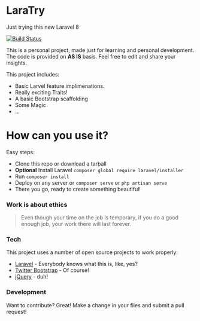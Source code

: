 # LaraTry

Just trying this new Laravel 8

[![Build Status](https://travis-ci.org/omediadon/LaraTry.svg?branch=main)](https://travis-ci.org/omediadon/TheSauce)

This is a personal project, made just for learning and personal development. The code is provided on  **AS IS** basis. Feel free to edit and share your insights.

This project includes:

  - Basic Larvel feature implimenations.
  - Really exciting Traits!
  - A basic Bootstrap scaffolding
  - Some Magic
  - ...

# How can you use it?

Easy steps:

- Clone this repo or download a tarball
- ****Optional**** Install Laravel `composer global require laravel/installer`
- Run `composer install`
- Deploy on any server or `composer serve` or `php artisan serve`
- There you go, ready to create something beautiful!
 

### Work is about ethics

> Even though your time on the job is temporary, if you do a good enough job, your work there will last forever.


### Tech

This project uses a number of open source projects to work properly:

* [Laravel] - Everybody knows what this is, like, yes?
* [Twitter Bootstrap] - Of course!
* [jQuery] - duh!




### Development

Want to contribute? Great!
Make a change in your files and submit a pull request!

   [Laravel]: <https://laravel.com/>
   [Twitter Bootstrap]: <https://twitter.github.com/bootstrap/>
   [jQuery]: <https://jquery.com>



